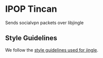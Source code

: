 IPOP Tincan
===========

Sends socialvpn packets over libjingle

Style Guidelines
----------------

We follow the [style guidelines used for jingle][cppguide].

  [cppguide]: http://google-styleguide.googlecode.com/svn/trunk/cppguide.xml
